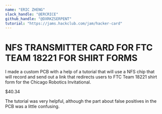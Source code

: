 ```yaml
---
name: "ERIC ZHENG"
slack_handle: "@ERCRICE"
github_handle: "@DXRKZSERPENT"
tutorial: "https://jams.hackclub.com/jam/hacker-card"
---
```


# NFS TRANSMITTER CARD FOR FTC TEAM 18221 FOR SHIRT FORMS

I made a custom PCB with a help of a tutorial that will use a NFS chip that will record and send out a link that redirects users to FTC Team 18221 shirt form for the Chicago Robotics Invitational.

$40.34

The tutorial was very helpful, although the part about false positives in the PCB was a little confusing.
